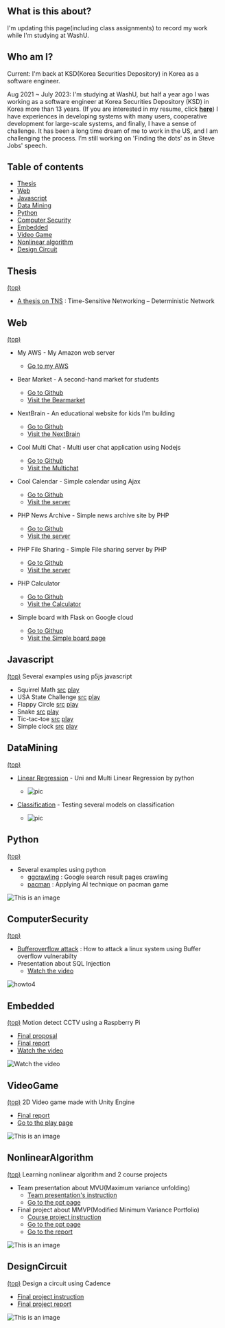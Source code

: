 ## What is this about?
I'm updating this page(including class assignments) to record my work while I'm studying at WashU.

## Who am I?
Current: I'm back at KSD(Korea Securities Depository) in Korea as a software engineer.

Aug 2021 ~ July 2023: I'm studying at WashU, but half a year ago I was working as a software engineer at Korea Securities Depository (KSD) in Korea more than 13 years. (If you are interested in my resume, click [**here**](https://github.com/kbckbc/portfolio/blob/main/resume_bcgwak.pdf))
I have experiences in developing systems with many users, cooperative development for large-scale systems, and finally, I have a sense of challenge.
It has been a long time dream of me to work in the US, and I am challenging the process. I’m still working on 'Finding the dots' as in Steve Jobs' speech.

## Table of contents
* [Thesis](#thesis)
* [Web](#web)
* [Javascript](#javascript)
* [Data Mining](#datamining)
* [Python](#python)
* [Computer Security](#computersecurity)
* [Embedded](#embedded)
* [Video Game](#videogame)
* [Nonlinear algorithm](#nonlinearalgorithm)
* [Design Circuit](#designcircuit)

## Thesis 
[(top)](#table-of-contents)
* [A thesis on TNS](https://kbckbc.github.io/tns/) : Time-Sensitive Networking – Deterministic Network


## Web
[(top)](#table-of-contents)
* My AWS - My Amazon web server
  * [Go to my AWS](http://ec2-18-216-66-127.us-east-2.compute.amazonaws.com/~bcgwak/)

* Bear Market - A second-hand market for students
  * [Go to Github](https://github.com/cse330-fall-2022/creativeproject-module7-501026)
  * [Visit the Bearmarket](http://ec2-18-216-66-127.us-east-2.compute.amazonaws.com:3458/)

* NextBrain - An educational website for kids I'm building
  * [Go to Github](https://github.com/kbckbc/nextbrain)
  * [Visit the NextBrain](http://ec2-18-216-66-127.us-east-2.compute.amazonaws.com:3459/)

* Cool Multi Chat - Multi user chat application using Nodejs
  * [Go to Github](https://github.com/cse330-fall-2022/module6-group-module6-501026)
  * [Visit the Multichat](http://ec2-18-216-66-127.us-east-2.compute.amazonaws.com:3457/)

* Cool Calendar - Simple calendar using Ajax
  * [Go to Github](https://github.com/cse330-fall-2022/module5-group-module5-501026)
  * [Visit the server](http://ec2-18-216-66-127.us-east-2.compute.amazonaws.com/~bcgwak/m5g)

* PHP News Archive - Simple news archive site by PHP
  * [Go to Github](https://github.com/cse330-fall-2022/module3-group-module3-501026)
  * [Visit the server](http://ec2-18-216-66-127.us-east-2.compute.amazonaws.com/~bcgwak/m3g/list.php)

* PHP File Sharing - Simple File sharing server by PHP
  * [Go to Github](https://github.com/cse330-fall-2022/module2-group-module2-501026)
  * [Visit the server](http://ec2-18-216-66-127.us-east-2.compute.amazonaws.com/~bcgwak/m2g/login.php)

* PHP Calculator
  * [Go to Github](https://github.com/cse330-fall-2022/module2-individual-kbckbc)
  * [Visit the Calculator](http://ec2-18-216-66-127.us-east-2.compute.amazonaws.com/~bcgwak/m2/cal.php)

* Simple board with Flask on Google cloud
  * [Go to Githup](https://github.com/kbckbc/chanboard)
  * [Visit the Simple board page](http://34.125.24.66)


## Javascript
[(top)](#table-of-contents) Several examples using p5js javascript
  * Squirrel Math [src](https://editor.p5js.org/bychan/sketches/loyq-8fKl) [play](https://editor.p5js.org/bychan/full/loyq-8fKl)
  * USA State Challenge [src](https://editor.p5js.org/bychan/sketches/1yKpG_1MW) [play](https://editor.p5js.org/bychan/full/1yKpG_1MW)
  * Flappy Circle [src](https://editor.p5js.org/bychan/sketches/7-y7-Pa04) [play](https://editor.p5js.org/bychan/full/7-y7-Pa04)
  * Snake [src](https://editor.p5js.org/bychan/sketches/eHzgPkmiR) [play](https://editor.p5js.org/bychan/full/eHzgPkmiR)
  * Tic-tac-toe [src](https://editor.p5js.org/bychan/sketches/WyP2_ZfEm) [play](https://editor.p5js.org/bychan/full/WyP2_ZfEm)
  * Simple clock [src](https://editor.p5js.org/bychan/sketches/FL7Cn26Sh) [play](https://editor.p5js.org/bychan/full/FL7Cn26Sh)


## DataMining
[(top)](#table-of-contents)
* [Linear Regression](https://github.com/kbckbc/washu_fl22_cse514) - Uni and Multi Linear Regression by python
  * ![pic](https://github.com/kbckbc/washu_fl22_cse514/blob/main/linear_regression/cement.png)
    
* [Classification](https://github.com/kbckbc/washu_fl22_cse514) - Testing several models on classification
  * ![pic](https://github.com/kbckbc/washu_fl22_cse514/blob/main/train_model/knn.png)


## Python
[(top)](#table-of-contents)
* Several examples using python
  * [ggcrawling](https://github.com/kbckbc/ggcrawling) : Google search result pages crawling
  * [pacman](https://github.com/kbckbc/pacmanshow) : Applying AI technique on pacman game

![This is an image](http://ai.berkeley.edu/images/pacman_game.gif)


## ComputerSecurity
[(top)](#table-of-contents)
* [Bufferoverflow attack](https://github.com/kbckbc/washu_sp22_cse523) : How to attack a linux system using Buffer overflow vulnerabilty
* Presentation about SQL Injection
  * [Watch the video](https://youtu.be/GNbDI0SFkKo)

![howto4](https://raw.githubusercontent.com/kbckbc/washu_sp22_cse523/main/img/howto4.png)


## Embedded
[(top)](#table-of-contents) Motion detect CCTV using a Raspberry Pi
  * [Final proposal](https://github.com/kbckbc/portfolio/blob/main/motiontv/final_proposal_bcgwak.pdf)
  * [Final report](https://github.com/kbckbc/portfolio/blob/main/motiontv/final_report_bcgwak.pdf)
  * [Watch the video](https://youtu.be/7APqgYY63zI)

![Watch the video](https://i.ytimg.com/vi/7APqgYY63zI/hqdefault.jpg)


## VideoGame
[(top)](#table-of-contents) 2D Video game made with Unity Engine
  * [Final report](https://github.com/kbckbc/portfolio/blob/main/videogame/Game_Dev_Final_Presentation.pdf)
  * [Go to the play page](https://byeongchan.itch.io/vg1-teddyteamfinal-0420)

![This is an image](https://github.com/kbckbc/portfolio/blob/main/videogame/screenshot.png)


## NonlinearAlgorithm
[(top)](#table-of-contents) Learning nonlinear algorithm and 2 course projects 
  * Team presentation about MVU(Maximum variance unfolding)
    * [Team presentation's instruction](https://github.com/kbckbc/washu_sp23_cse543/blob/main/presentation/Course-info.pdf)
    * [Go to the ppt page](https://docs.google.com/presentation/d/1X3dzar8Tk8FtQw1pUdG8FY95LoWRm2gF4Med7SjaWKM/edit#slide=id.p)
  * Final project about MMVP(Modified Minimum Variance Portfolio)
    * [Course project instruction](https://github.com/kbckbc/washu_sp23_cse543/blob/main/presentation/Course-info.pdf)
    * [Go to the ppt page](https://docs.google.com/presentation/d/1F4Viod5f05d2L-kMOtLZaNofi_idVYp8Z7SCFImg1bE/edit#slide=id.p)
    * [Go to the report](https://github.com/kbckbc/washu_sp23_cse543/blob/main/project/mmvp.pdf)

![This is an image](https://github.com/kbckbc/washu_sp23_cse543/blob/main/mmvp.png)


## DesignCircuit
[(top)](#table-of-contents) Design a circuit using Cadence 
  * [Final project instruction](https://github.com/kbckbc/washu_sp23_cse563/blob/main/final/Final%20Project%20-%20Simplified%20DES%20algorithm%20CMOS%20chip%20design%20specifications.pdf)
  * [Final project report](https://github.com/kbckbc/washu_sp23_cse563/blob/main/final/assign4.pdf)

![This is an image](https://github.com/kbckbc/washu_sp23_cse563/blob/main/final/des.png)
